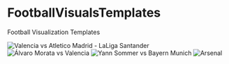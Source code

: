 # FootballVisualsTemplates

Football Visualization Templates

![Valencia vs Atletico Madrid - LaLiga Santander](https://user-images.githubusercontent.com/80650976/187551048-8be04ab9-f745-4a76-97dd-34fc361b9e34.png)
![Álvaro Morata vs Valencia](https://user-images.githubusercontent.com/80650976/187550846-e8f3e7a8-1da7-4bc6-922e-5456cf0e6bc2.jpg)
![Yann Sommer vs Bayern Munich](https://user-images.githubusercontent.com/80650976/188155928-3aa22bc4-2ef5-4018-aaad-5e5c8a12231e.png)
![Arsenal](https://user-images.githubusercontent.com/80650976/188284308-9db53b41-0cd1-4683-ad86-cfd2bc6f1565.png)
